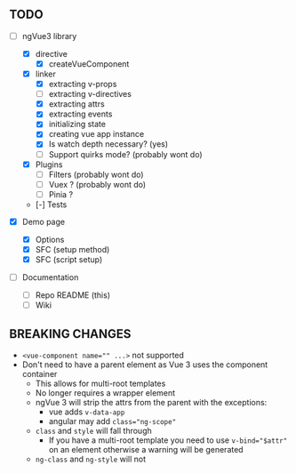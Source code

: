 ## TODO

- [ ] ngVue3 library

  - [x] directive
    - [x] createVueComponent
  - [x] linker
    - [x] extracting v-props
    - [ ] extracting v-directives
    - [x] extracting attrs
    - [x] extracting events
    - [x] initializing state
    - [x] creating vue app instance
    - [x] Is watch depth necessary? (yes)
    - [ ] Support quirks mode? (probably wont do)
  - [x] Plugins
    - [ ] Filters (probably wont do)
    - [ ] Vuex ? (probably wont do)
    - [ ] Pinia ?
  - [-] Tests

- [x] Demo page

  - [x] Options
  - [x] SFC (setup method)
  - [x] SFC (script setup)

- [ ] Documentation
  - [ ] Repo README (this)
  - [ ] Wiki

## BREAKING CHANGES

- `<vue-component name="" ...>` not supported
- Don't need to have a parent element as Vue 3 uses the component container
  - This allows for multi-root templates
  - No longer requires a wrapper element
  - ngVue 3 will strip the attrs from the parent with the exceptions:
    - vue adds `v-data-app`
    - angular may add `class="ng-scope"`
  - `class` and `style` will fall through
    - If you have a multi-root template you need to use `v-bind="$attr"` on an element otherwise a warning will be generated
  - `ng-class` and `ng-style` will not
